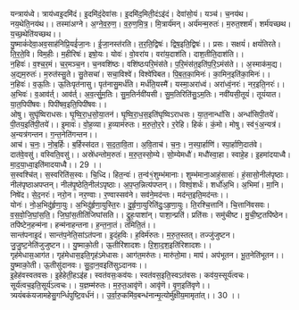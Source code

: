 

  
यन्त्राय॑ध्वे। त्राय॑ध्वइ॒दमि॑दं। इ॒दमि॑दं॒देवा॑सः। इ॒दमि॑द॒मिती॒दंऽइ॑दं। देवा॑सो॒यं। यञ्च॑। च॒नय॑थ। नय॒थेति॒नय॑थ।। तस्मा॑अग्ने। अ॒ग्ने॒व॒रु॒ण॒। व॒रु॒ण॒मि॒त्र॒। मि॒त्रार्य॑मन्। अर्य॑मन्म॒रुतः॑। म॒रुत॒श्शर्म॑। शर्म॑यच्छथ। य॒च्छ॒थेति॑यच्छथ।।  
यु॒ष्माकं॑देवा॒अव॒साह॑निप्रि॒यई॑जा॒नः। ई॒जा॒नस्त॑रति। त॒र॒ति॒द्विषः॑। द्विष॒इति॒द्विषः॑।। प्रसः। सक्षयं॑। क्षयं॑तिरते। ति॒र॒ते॒वि। विम॒हीः। म॒हीरिषः॑। इषो॒यः। योवः॑। वो॒वरा॑य। वरा॑य॒दाश॑ति। दाश॒तीति॒दाश॑ति।।  
न॒हिवः॑। व॒श्च॒र॒मं। च॒र॒मञ्च॒न। च॒नवशि॑ष्ठः। वशि॑ष्ठःपरि॒मंस॑ते। प॒रि॒मंस॑त॒इति॑प॒रि॒ऽमंस॑ते।। अ॒स्माक॑म॒द्य। अ॒द्यम॒रुतः॑। म॒रुत॑स्सु॒ते। सु॒तेसचा॑। सचा॒विश्वे॑। विश्वे॑पिबत। पि॒ब॒त॒का॒मिनः॑। का॒मिन॒इति॑का॒मिनः॑।।  
न॒हिवः॑। व॒ऊ॒तिः। ऊ॒तिःपृत॑नासु। पृत॑नासु॒मर्ध॑ति। मर्ध॑ति॒यस्मै॑। यस्मा॒अरा॑ध्वं। अरा॑ध्वं॒नरः॑। नर॒इति॒नरः॑।। अ॒भिवः॑। व॒आव॑र्त्। आव॑र्त्। अ॒व॒र्त्सु॒म॒तिः। सु॒म॒तिर्नवी॑यसी। सु॒म॒तिरिति॑सु॒ऽम॒तिः। नवी॑यसी॒तूयं॑। तूयं॑यात। या॒त॒पिपी॑षवः। पिपी॑षव॒इति॒पिपी॑षवः।।  
ओषु। सुघृ॑ष्विराधसः। घृ॒ष्वि॒रा॒ध॒सो॒या॒तन॑। घृ॒ष्वि॒रा॒ध॒स॒इति॑घृष्विऽराधसः। या॒त॒नान्धां॑सि। अन्धां॑सिपी॒तये॑। पी॒तय॒इति॑पी॒तये॑।। इ॒मावः॑। वो॒ह॒व्या। ह॒व्याम॑रुतः। म॒रु॒तो॒र॒रे। र॒रेहि। हिकं॑। कं॒मो। मोषु। स्व॑१॒॑अ॒न्यत्र॑। अ॒न्यत्र॑गन्तन। ग॒न्त॒नेति॑गन्तन।।  
आच॑। च॒नः॒। नो॒ब॒र्हिः। ब॒र्हिस्स॑दत। स॒द॒ता॒वि॒ता। अ॒वि॒ताच॑। च॒नः॒। न॒स्पा॒र्हाणि॑। स्पा॒र्हाणि॒दात॑वे। दात॑वे॒वसु॑। वस्विति॒वसु॑।। अस्रे॑धन्तोम॒रुतः॑। म॒रु॒त॒स्सो॒म्ये। सो॒म्येमधौ॑। मधौ॑स्वा॒हा। स्वाहे॒ह। इ॒हमा॑दयाध्वै। मा॒द॒या॒ध्वा॒इति॑मादयाध्वै।। 29 ।।  
स॒स्वश्चि॑त्। स॒स्वरिति॑स॒स्वः। चि॒ध्दि। हित॒न्वः॑। त॒न्व॑१॒॑शुम्भ॑मानाः। शुम्भ॑माना॒आहं॒सासः॑। हं॒सासो॒नील॑पृष्ठाः। नील॑पृष्ठाअपप्तन्। नील॑पृ॒ष्ठेति॒नील॑ऽपृष्ठाः। अ॒प॒प्त॒न्नित्य॑पप्तन्।। विश्वं॒शर्धः॑। शर्धो॑अ॒भि। अ॒भिमा॑। मा॒नि। निषे॑द। से॒द॒नरः॑। नरो॒न। नर॒ण्वाः। र॒ण्वास्सव॑ने। सव॑ने॒मद॑न्तः। मद॑न्त॒इति॒मद॑न्तः।।  
योनः॑। नो॒अ॒भिदु॑र्हृणा॒युः। अ॒भिदु॑र्हृणा॒युस्ति॒रः। दु॒र्हृ॒णा॒युरिति॑दुः॒ऽहृ॒णा॒युः। ति॒रश्चि॒त्तानि॑। चि॒त्तानि॑वसवः। व॒स॒वो॒जि॒घां॒स॒ति॒। जि॒घां॒स॒तीति॑जिघांसति।। द्रुहः॒पाशा॑न्। पाशा॒न्प्रति॑। प्रति॑सः। समु॑चीष्ट। मु॒ची॒ष्ट॒तपि॑ष्ठेन। तपि॑ष्टेन॒हन्म॑ना। हन्म॑नाहन्तना। ह॒न्त॒ना॒तं। तमिति॒तं।।  
सान्त॑पनाइ॒दं। सान्त॑प॒नेति॒सांऽत॑पना। इ॒दंह॒विः। ह॒विर्म॑रुतः। म॒रु॒त॒स्तत्। तज्जु॑जुष्टन। जु॒जु॒ष्ट॒नेति॑जुजुष्टन।। यु॒ष्माको॒ती। ऊ॒तीरि॑शादशः। ऱि॒शा॒द॒श॒इति॑रिशादशः।।  
गृह॑मेधास॒आग॑त। गृह॑मेधास॒इति॒गृह॑ऽमेधासः। आग॑त॒मरु॑तः। मारु॑तो॒मा। माप॑। अप॑भूतन। भू॒त॒नेति॑भूतन।। यु॒ष्माको॒ती। ऊ॒तीसु॑दानवः। सु॒दा॒न॒वइति॑सुऽदानवः।।  
इ॒हेह॑वस्वतवसः। इ॒हेहेती॒हऽइ॑ह। स्वत॑वसः॒कव॑यः। स्वत॑वस॒इति॒स्वऽत॑वसः। कव॑य॒स्सूर्य॑त्वचः। सूर्य॑त्वच॒इति॒सूर्य॑ऽत्वचः।। य॒ज्ञम्म॑रुतः। म॒रु॒त॒आवृ॑णॆ। आवृ॑णॆ। वृ॒ण॒इति॑वृणे।।  
त्र्ययं॑बकंयजामहेसु॒गन्धिं॑पुष्टि॒वर्ध॑नं।। उ॒र्वा॒रु॒कमि॑व॒बन्ध॑नान्मृ॒त्योर्मु॑क्षीय॒मामृता॑त्।। 30 ।।  
